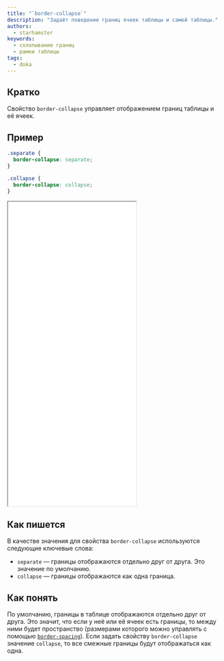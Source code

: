 ```yaml
---
title: "`border-collapse`"
description: "Задаёт поведение границ ячеек таблицы и самой таблицы."
authors:
  - starhamster
keywords:
  - схлопывание границ
  - рамки таблицы
tags:
  - doka
---
```


## Кратко

Свойство `border-collapse` управляет отображением границ таблицы и её ячеек.

## Пример

```css
.separate {
  border-collapse: separate;
}

.collapse {
  border-collapse: collapse;
}
```

<iframe title="Сравнение значений свойства border-collapse" src="demos/all/" height="710"></iframe>

## Как пишется

В качестве значения для свойства `border-collapse` используются следующие ключевые слова:

- `separate` — границы отображаются отдельно друг от друга. Это значение по умолчанию.
- `collapse` — границы отображаются как одна граница.

## Как понять

По умолчанию, границы в таблице отображаются отдельно друг от друга. Это значит, что если у неё или её ячеек есть границы, то между ними будет пространство (размерами которого можно управлять с помощью [`border-spacing`](/css/border-spacing/)). Если задать свойству `border-collapse` значение `collapse`, то все смежные границы будут отображаться как одна.
